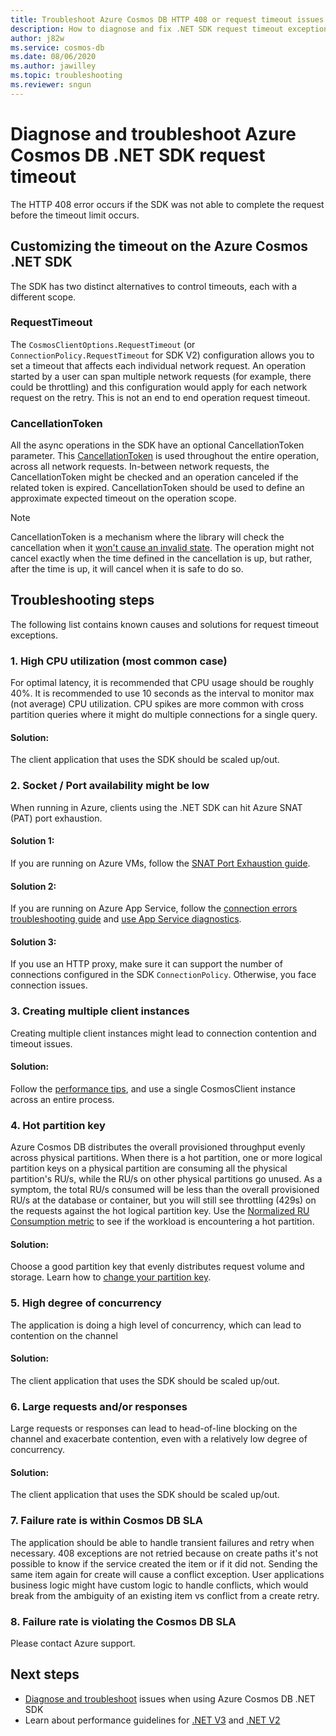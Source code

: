 ```yaml
---
title: Troubleshoot Azure Cosmos DB HTTP 408 or request timeout issues with .NET SDK
description: How to diagnose and fix .NET SDK request timeout exception
author: j82w
ms.service: cosmos-db
ms.date: 08/06/2020
ms.author: jawilley
ms.topic: troubleshooting
ms.reviewer: sngun
---
```


# Diagnose and troubleshoot Azure Cosmos DB .NET SDK request timeout
The HTTP 408 error occurs if the SDK was not able to complete the request before the timeout limit occurs.

## Customizing the timeout on the Azure Cosmos .NET SDK

The SDK has two distinct alternatives to control timeouts, each with a different scope.

### RequestTimeout

The `CosmosClientOptions.RequestTimeout` (or `ConnectionPolicy.RequestTimeout` for SDK V2) configuration allows you to set a timeout that affects each individual network request.  An operation started by a user can span multiple network requests (for example, there could be throttling) and this configuration would apply for each network request on the retry. This is not an end to end operation request timeout.

### CancellationToken

All the async operations in the SDK have an optional CancellationToken parameter. This [CancellationToken](https://docs.microsoft.com/dotnet/standard/threading/how-to-listen-for-cancellation-requests-by-polling) is used throughout the entire operation, across all network requests. In-between network requests, the CancellationToken might be checked and an operation canceled if the related token is expired. CancellationToken should be used to define an approximate expected timeout on the operation scope.

> [!NOTE]
> CancellationToken is a mechanism where the library will check the cancellation when it [won't cause an invalid state](https://devblogs.microsoft.com/premier-developer/recommended-patterns-for-cancellationtoken/). The operation might not cancel exactly when the time defined in the cancellation is up, but rather, after the time is up, it will cancel when it is safe to do so.

## Troubleshooting steps
The following list contains known causes and solutions for request timeout exceptions.

### 1. High CPU utilization (most common case)
For optimal latency, it is recommended that CPU usage should be roughly 40%. It is recommended to use 10 seconds as the interval to monitor max (not average) CPU utilization. CPU spikes are more common with cross partition queries where it might do multiple connections for a single query.

#### Solution:
The client application that uses the SDK should be scaled up/out.

### 2. Socket / Port availability might be low
When running in Azure, clients using the .NET SDK can hit Azure SNAT (PAT) port exhaustion.

#### Solution 1:
If you are running on Azure VMs, follow the [SNAT Port Exhaustion guide](troubleshoot-dot-net-sdk.md#snat).

#### Solution 2:
If you are running on Azure App Service, follow the [connection errors troubleshooting guide](../app-service/app-service/troubleshoot-intermittent-outbound-connection-errors.md#cause) and [use App Service diagnostics](https://azure.github.io/AppService/2018/03/01/Deep-Dive-into-TCP-Connections-in-App-Service-Diagnostics.html).

#### Solution 3:
If you use an HTTP proxy, make sure it can support the number of connections configured in the SDK `ConnectionPolicy`.
Otherwise, you face connection issues.

### 3. Creating multiple client instances
Creating multiple client instances might lead to connection contention and timeout issues.

#### Solution:
Follow the [performance tips](performance-tips-dotnet-sdk-v3-sql.md#sdk-usage), and use a single CosmosClient instance across an entire process.

### 4. Hot partition key
Azure Cosmos DB distributes the overall provisioned throughput evenly across physical partitions. When there is a hot partition, one or more logical partition keys on a physical partition are consuming all the physical partition's RU/s, while the RU/s on other physical partitions go unused. As a symptom, the total RU/s consumed will be less than the overall provisioned RU/s at the database or container, but you will still see throttling (429s) on the requests against the hot logical partition key. Use the [Normalized RU Consumption metric](monitor-normalized-request-units.md) to see if the workload is encountering a hot partition. 

#### Solution:
Choose a good partition key that evenly distributes request volume and storage. Learn how to [change your partition key](https://devblogs.microsoft.com/cosmosdb/how-to-change-your-partition-key/).

### 5. High degree of concurrency
The application is doing a high level of concurrency, which can lead to contention on the channel

#### Solution:
The client application that uses the SDK should be scaled up/out.

### 6. Large requests and/or responses
Large requests or responses can lead to head-of-line blocking on the channel and exacerbate contention, even with a relatively low degree of concurrency.

#### Solution:
The client application that uses the SDK should be scaled up/out.

### 7. Failure rate is within Cosmos DB SLA
The application should be able to handle transient failures and retry when necessary. 408 exceptions are not retried because on create paths it's not possible to know if the service created the item or if it did not. Sending the same item again for create will cause a conflict exception. User applications business logic might have custom logic to handle conflicts, which would break from the ambiguity of an existing item vs conflict from a create retry.

### 8. Failure rate is violating the Cosmos DB SLA
Please contact Azure support.

## Next steps
* [Diagnose and troubleshoot](troubleshoot-dot-net-sdk.md) issues when using Azure Cosmos DB .NET SDK
* Learn about performance guidelines for [.NET V3](performance-tips-dotnet-sdk-v3-sql.md) and [.NET V2](performance-tips.md)
